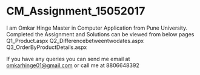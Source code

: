 # CM_Assignment_15052017

I am Omkar Hinge Master in Computer Application from Pune University.
Completed the Assignment and Solutions can be viewed from below pages
Q1_Product.aspx
Q2_Differencebetweentwodates.aspx
Q3_OrderByProductDetails.aspx

If you have any queries you can send me email at omkarhinge01@gmail.com or call me at 8806648392
